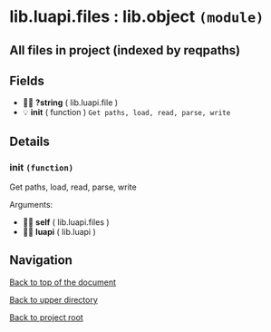 # lib.luapi.files : lib.object `(module)`

## All files in project (indexed by reqpaths)

## Fields

- 👨‍👦 **?string** ( lib.luapi.file )
- 💡 **init** ( function )
	`Get paths, load, read, parse, write`

## Details

### init `(function)`

Get paths, load, read, parse, write

Arguments:

- 👨‍👦 **self** ( lib.luapi.files )
- 👨‍👦 **luapi** ( lib.luapi )

## Navigation

[Back to top of the document](#libluapifiles--libobject-module)

[Back to upper directory](..)

[Back to project root](/)
